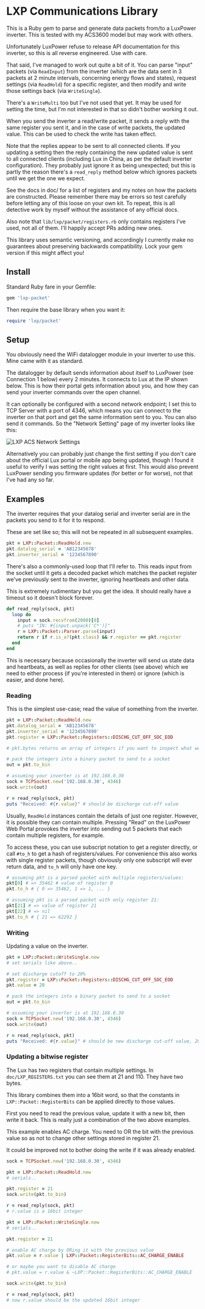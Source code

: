 # LXP Communications Library

This is a Ruby gem to parse and generate data packets from/to a LuxPower inverter. This is tested with my ACS3600 model but may work with others.

Unfortunately LuxPower refuse to release API documentation for this inverter, so this is all reverse engineered. Use with care.

That said, I've managed to work out quite a bit of it. You can parse "input" packets (via `ReadInput`) from the inverter (which are the data sent in 3 packets at 2 minute intervals, concerning energy flows and states), request settings (via `ReadHold`) for a specific register, and then modify and write those settings back (via `WriteSingle`).

There's a `WriteMulti` too but I've not used that yet. It may be used for setting the time, but I'm not interested in that so didn't bother working it out.

When you send the inverter a read/write packet, it sends a reply with the same register you sent it, and in the case of write packets, the updated value. This can be used to check the write has taken effect.

Note that the replies appear to be sent to all connected clients. If you updating a setting then the reply containing the new updated value is sent to all connected clients (including Lux in China, as per the default inverter configuration). They probably just ignore it as being unexpected; but this is partly the reason there's a `read_reply` method below which ignores packets until we get the one we expect.

See the docs in doc/ for a list of registers and my notes on how the packets are constructed. Please remember there may be errors so test carefully before letting any of this loose on your own kit. To repeat, this is all detective work by myself without the assistance of any official docs.

Also note that `lib/lxp/packet/registers.rb` only contains registers I've used, not all of them. I'll happily accept PRs adding new ones.

This library uses semantic versioning, and accordingly I currently make no guarantees about preserving backwards compatibility. Lock your gem version if this might affect you!

## Install

Standard Ruby fare in your Gemfile:

```ruby
gem 'lxp-packet'
```

Then require the base library when you want it:

```ruby
require 'lxp/packet'
```

## Setup

You obviously need the WiFi datalogger module in your inverter to use this. Mine came with it as standard.

The datalogger by default sends information about itself to LuxPower (see Connection 1 below) every 2 minutes. It connects to Lux at the IP shown below. This is how their portal gets information about you, and how they can send your inverter commands over the open channel.

It can optionally be configured with a second network endpoint; I set this to TCP Server with a port of 4346, which means you can connect to the inverter on that port and get the same information sent to you. You can also send it commands. So the "Network Setting" page of my inverter looks like this:

![LXP ACS Network Settings](https://i.imgur.com/teygH6h.png)

Alternatively you can probably just change the first setting if you don't care about the official Lux portal or mobile app being updated, though I found it useful to verify I was setting the right values at first. This would also prevent LuxPower sending you firmware updates (for better or for worse), not that I've had any so far.

## Examples

The inverter requires that your datalog serial and inverter serial are in the packets you send to it for it to respond.

These are set like so; this will not be repeated in all subsequent examples.

```ruby
pkt = LXP::Packet::ReadHold.new
pkt.datalog_serial = 'AB12345678'
pkt.inverter_serial = '1234567890'
```

There's also a commonly-used loop that I'll refer to. This reads input from the socket until it gets a decoded packet which matches the packet register we've previously sent to the inverter, ignoring heartbeats and other data.

This is extremely rudimentary but you get the idea. It should really have a timeout so it doesn't block forever.

```ruby
def read_reply(sock, pkt)
  loop do
    input = sock.recvfrom(2000)[0]
    # puts "IN: #{input.unpack('C*')}"
    r = LXP::Packet::Parser.parse(input)
    return r if r.is_a?(pkt.class) && r.register == pkt.register
  end
end
```

This is necessary because occasionally the inverter will send us state data and heartbeats, as well as replies for other clients (see above) which we need to either process (if you're interested in them) or ignore (which is easier, and done here).

### Reading

This is the simplest use-case; read the value of something from the inverter.

```ruby
pkt = LXP::Packet::ReadHold.new
pkt.datalog_serial = 'AB12345678'
pkt.inverter_serial = '1234567890'
pkt.register = LXP::Packet::Registers::DISCHG_CUT_OFF_SOC_EOD

# pkt.bytes returns an array of integers if you want to inspect what we'll send

# pack the integers into a binary packet to send to a socket
out = pkt.to_bin

# assuming your inverter is at 192.168.0.30
sock = TCPSocket.new('192.168.0.30', 4346)
sock.write(out)

r = read_reply(sock, pkt)
puts "Received: #{r.value}" # should be discharge cut-off value
```

Usually, `ReadHold` instances contain the details of just one register. However, it is possible they can contain multiple. Pressing "Read" on the LuxPower Web Portal provokes the inverter into sending out 5 packets that each contain multiple registers, for example.

To access these, you can use subscript notation to get a register directly, or call `#to_h` to get a hash of registers/values. For convenience this also works with single register packets, though obviously only one subscript will ever return data, and `to_h` will only have one key.

```ruby
# assuming pkt is a parsed packet with multiple registers/values:
pkt[0] # => 35462 # value of register 0
pkt.to_h # { 0 => 35462, 1 => 1, ... }

# assuming pkt is a parsed packet with only register 21:
pkt[21] # => value of register 21
pkt[22] # => nil
pkt.to_h # { 21 => 62292 }
```


### Writing

Updating a value on the inverter.

```ruby
pkt = LXP::Packet::WriteSingle.new
# set serials like above..

# set discharge cutoff to 20%
pkt.register = LXP::Packet::Registers::DISCHG_CUT_OFF_SOC_EOD
pkt.value = 20

# pack the integers into a binary packet to send to a socket
out = pkt.to_bin

# assuming your inverter is at 192.168.0.30
sock = TCPSocket.new('192.168.0.30', 4346)
sock.write(out)

r = read_reply(sock, pkt)
puts "Received: #{r.value}" # should be new discharge cut-off value, 20
```

### Updating a bitwise register

The Lux has two registers that contain multiple settings. In `doc/LXP_REGISTERS.txt` you can see them at 21 and 110. They have two bytes.

This library combines them into a 16bit word, so that the constants in `LXP::Packet::RegisterBits` can be applied directly to those values.

First you need to read the previous value, update it with a new bit, then write it back. This is really just a combination of the two above examples.

This example enables AC charge. You need to OR the bit with the previous value so as not to change other settings stored in register 21.

It could be improved not to bother doing the write if it was already enabled.

```ruby
sock = TCPSocket.new('192.168.0.30', 4346)

pkt = LXP::Packet::ReadHold.new
# serials..

pkt.register = 21
sock.write(pkt.to_bin)

r = read_reply(sock, pkt)
# r.value is a 16bit integer

pkt = LXP::Packet::WriteSingle.new
# serials..

pkt.register = 21

# enable AC charge by ORing it with the previous value
pkt.value = r.value | LXP::Packet::RegisterBits::AC_CHARGE_ENABLE

# or maybe you want to disable AC charge
# pkt.value = r.value & ~LXP::Packet::RegisterBits::AC_CHARGE_ENABLE

sock.write(pkt.to_bin)

r = read_reply(sock, pkt)
# now r.value should be the updated 16bit integer
```
